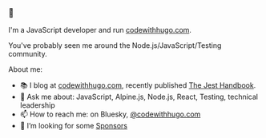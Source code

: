 ### 👋

I'm a JavaScript developer and run [codewithhugo.com](https://codewithhugo.com).

You've probably seen me around the Node.js/JavaScript/Testing community.

About me:

- 📚 I blog at [codewithhugo.com](https://codewithhugo.com), recently published [The Jest Handbook](https://jesthandbook.com).
- 💬 Ask me about: JavaScript, Alpine.js, Node.js, React, Testing, technical leadership 
- 📫 How to reach me: on Bluesky, [@codewithhugo.com](https://bsky.app/profile/codewithhugo.com)
- 🤔 I’m looking for some [Sponsors](https://github.com/sponsors/HugoDF)